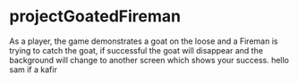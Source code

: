 # projectGoatedFireman

As a player, the game demonstrates a goat on the loose and a Fireman is trying to catch the goat, if successful the goat will disappear and the background will change to another screen which shows your success.
hello
sam if a kafir
